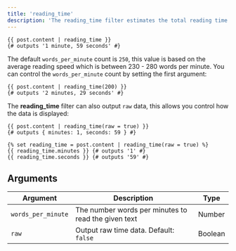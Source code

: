 ```yaml
---
title: 'reading_time'
description: 'The reading_time filter estimates the total reading time of a value.'
---
```


```canvas
{{ post.content | reading_time }}
{# outputs '1 minute, 59 seconds' #}
```

The default `words_per_minute` count is `250`, this value is based on the average reading speed which is between 230 - 280 words per minute. You can control the `words_per_minute` count by setting the first argument:

```canvas
{{ post.content | reading_time(200) }}
{# outputs '2 minutes, 29 seconds' #}
```

The **reading_time** filter can also output `raw` data, this allows you control how the data is displayed:

```canvas
{{ post.content | reading_time(raw = true) }}
{# outputs { minutes: 1, seconds: 59 } #}

{% set reading_time = post.content | reading_time(raw = true) %}
{{ reading_time.minutes }} {# outputs '1' #}
{{ reading_time.seconds }} {# outputs '59' #}
```

## Arguments

Argument           | Description                                         | Type
------------------ | --------------------------------------------------- | ------
`words_per_minute` | The number words per minutes to read the given text | Number
`raw`              | Output raw time data. Default: `false`              | Boolean
